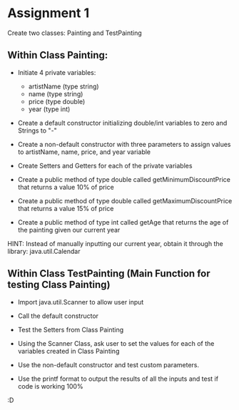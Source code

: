# Assignment 1

Create two classes: Painting and TestPainting

## Within Class Painting:
- Initiate 4 private variables:
  - artistName (type string)
  - name (type string)
  - price (type double)
  - year (type int)

- Create a default constructor initializing double/int variables to zero and Strings to "-"

- Create a non-default constructor with three parameters to assign values to artistName, name, price, and year variable

- Create Setters and Getters for each of the private variables

- Create a public method of type double called getMinimumDiscountPrice that returns a value 10% of price

- Create a public method of type double called getMaximumDiscountPrice that returns a value 15% of price

- Create a public method of type int called getAge that returns the age of the painting given our current year

HINT: Instead of manually inputting our current year, obtain it through the library: java.util.Calendar

## Within Class TestPainting (Main Function for testing Class Painting)
 
 - Import java.util.Scanner to allow user input
 
 - Call the default constructor
 
 - Test the Setters from Class Painting
 
 - Using the Scanner Class, ask user to set the values for each of the variables created in Class Painting
 
 - Use the non-default constructor and test custom parameters.
 
 - Use the printf format to output the results of all the inputs and test if code is working 100%
 
 :D
